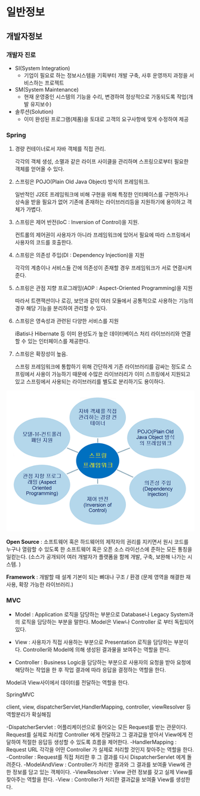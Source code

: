 # 일반정보

## 개발자정보

### 개발자 진로

* SI(System Integration) 
  * 기업이 필요로 하는 정보시스템을 기획부터 개발 구축, 사후 운영까지 과정을 서비스하는 프로젝트
* SM(System Maintenance)
  * 현재 운영중인 시스템의 기능을 수리, 변경하여 정상적으로 가동되도록 작업(개발 유지보수)
* 솔루션(Solution)
  * 이미 완성된 프로그램(제품)을 토대로 고객의 요구사항에 맞게 수정하여 제공

 

### Spring

1. 경량 컨테이너로서 자바 객체를 직접 관리.

   각각의 객체 생성, 소멸과 같은 라이프 사이클을 관리하며 스프링으로부터 필요한 객체를 얻어올 수 있다.

2. 스프링은 POJO(Plain Old Java Object) 방식의 프레임워크. 

   일반적인 J2EE 프레임워크에 비해 구현을 위해 특정한 인터페이스를 구현하거나 상속을 받을 필요가 없어 기존에 존재하는 라이브러리등을 지원하기에 용이하고 객체가 가볍다.

3. 스프링은 제어 반전(IoC : Inversion of Control)을 지원. 

   컨트롤의 제어권이 사용자가 아니라 프레임워크에 있어서 필요에 따라 스프링에서 사용자의 코드를 호출한다.

4. 스프링은 의존성 주입(DI : Dependency Injection)을 지원

   각각의 계층이나 서비스들 간에 의존성이 존재할 경우 프레임워크가 서로 연결시켜준다.

5. 스프링은 관점 지향 프로그래밍(AOP : Aspect-Oriented Programming)을 지원 

   따라서 트랜잭션이나 로깅, 보안과 같이 여러 모듈에서 공통적으로 사용하는 기능의 경우 해당 기능을 분리하여 관리할 수 있다.

6. 스프링은 영속성과 관련된 다양한 서비스를 지원

   iBatis나 Hibernate 등 이미 완성도가 높은 데이터베이스 처리 라이브러리와 연결할 수 있는 인터페이스를 제공한다.

7. 스프링은 확장성이 높음.

   스프링 프레임워크에 통합하기 위해 간단하게 기존 라이브러리를 감싸는 정도로 스프링에서 사용이 가능하기 때문에 수많은 라이브러리가 이미 스프링에서 지원되고 있고 스프링에서 사용되는 라이브러리를 별도로 분리하기도 용이하다.





![img](md-images/253DFF485716033329)



**Open Source** : 소프트웨어 혹은 하드웨어의 제작자의 권리를 지키면서 원시 코드를 누구나 열람할 수 있도록 한 소프트웨어 혹은 오픈 소스 라이선스에 준하는 모든 통칭을 일컫는다. (소스가 공개되어 여러 개발자가 플랫폼을 함께 개발, 구축, 보완해 나가는 시스템. )

**Framework** : 개발할 때 설계 기본이 되는 뼈대나 구조 / 환경 (문제 영역을 해결한 재사용, 확장 가능한 라이브러리.)



### MVC

* Model : Application 로직을 담당하는 부분으로 Database나 Legacy System과의 로직을 담당하는 부분을 말한다. Model은 View나 Controller 로 부터 독립되어있다.

* View : 사용자가 직접 사용하는 부분으로 Presentation 로직을 담당하는 부분이다. Controller와 Model에 의해 생성된 결과물을 보여주는 역할을 한다.

* Controller : Business Logic을 담당하는 부분으로 사용자의 요청을 받아 요청에 해당하는 작업을 한 후 작업 결과에 따라 응답을 결정하는 역할을 한다. 

Model과 View사이에서 데이터를 전달하는 역할을 한다.



SpringMVC

client, view, dispatcherServlet,HandlerMapping, controller, viewResolver 등 역할분리가 확실해짐


-DispatcherServlet : 어플리케이션으로 들어오는 모든 Request를 받는 관문이다. Request를 실제로 처리할 Controller 에게 전달하고 그 결과값을 받아서 View에게 전달하여 적절한 응답등 생성할 수 있도록 흐름을 제어한다.
-HandlerMapping : Request URL 각각을 어떤 Controller 가 실제로 처리할 것인지 찾아주는 역할을 한다.
-Controller : Request를 직접 처리한 후 그 결과를 다시 DispatcherServlet 에게 돌려준다.
-ModelAndView : Controller가 처리한 결과와 그 결과를 보여줄 View에 관한 정보를 담고 있는 객체이다.
-ViewResolver : View 관련 정보를 갖고 실제 View를 찾아주는 역할을 한다.
-View : Controller가 처리한 결과값을 보여줄 View를 생성한다.
